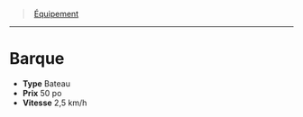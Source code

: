 ﻿---
!EquipmentItem
Type: Bateau
Price: 50 po
Speed: 2,5 km/h
Id: equipment_hd.md#barque
ParentLink: equipment_hd.md#Équipement
Name: Barque
ParentName: Équipement
NameLevel: 1
Attributes: {}
---
> [Équipement](hd_equipment.md)

---

# Barque

- **Type** Bateau
- **Prix** 50 po
- **Vitesse** 2,5 km/h

